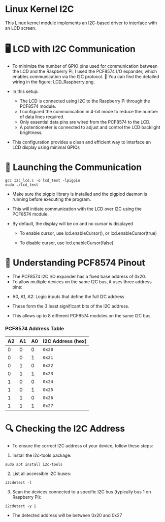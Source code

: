#  Linux Kernel I2C
This Linux kernel module implements an I2C-based driver to interface with an LCD screen. 

# 🖥️ LCD with I2C Communication

- To minimize the number of GPIO pins used for communication between the LCD and the Raspberry Pi, I used the PCF8574 I/O expander, which enables communication via the I2C protocol.
🔌 You can find the detailed wiring in the figure: LCD_Raspberry.png.

- In this setup:

  * The LCD is connected using I2C to the Raspberry Pi through the PCF8574 module.
  * I configured the communication in 4-bit mode to reduce the number of data lines required.
  * Only essential data pins are wired from the PCF8574 to the LCD.
  * A potentiometer is connected to adjust and control the LCD backlight brightness.
- This configuration provides a clean and efficient way to interface an LCD display using minimal GPIOs

# 🚀 Launching the Communication
```dts
gcc I2c_lcd.c -o lcd_test -lpigpio
sudo ./lcd_test
```

- Make sure the pigpio library is installed and the pigpiod daemon is running before executing the program.
- This will initiate communication with the LCD over I2C using the PCF8574 module.
- By default, the display will be on and no cursor is displayed

  * To enable cursor, use lcd.enableCursor(), or lcd.enableCursor(true)

  * To disable cursor, use lcd.enableCursor(false)

# 🧠 Understanding PCF8574  Pinout

- The PCF8574 I2C I/O expander has a fixed base address of 0x20.
- To allow multiple devices on the same I2C bus, it uses three address pins:

 * A0, A1, A2: Logic inputs that define the full I2C address.
 * These form the 3 least significant bits of the I2C address.

 * This allows up to 8 different PCF8574 modules on the same I2C bus.
###  PCF8574 Address Table

| A2 | A1 | A0 | I2C Address (hex) |
|----|----|----|-------------------|
|  0 |  0 |  0 | `0x20`            |
|  0 |  0 |  1 | `0x21`            |
|  0 |  1 |  0 | `0x22`            |
|  0 |  1 |  1 | `0x23`            |
|  1 |  0 |  0 | `0x24`            |
|  1 |  0 |  1 | `0x25`            |
|  1 |  1 |  0 | `0x26`            |
|  1 |  1 |  1 | `0x27`            |

# 🔍 Checking the I2C Address

- To ensure the correct I2C address of your device, follow these steps:
1. Install the i2c-tools package:
```dts
sudo apt install i2c-tools
```
2. List all accessible I2C buses:

```dts
i2cdetect -l
```

3. Scan the devices connected to a specific I2C bus (typically bus 1 on Raspberry Pi):
```dts
i2cdetect -y 1
```
- The detected address will be between 0x20 and 0x27 